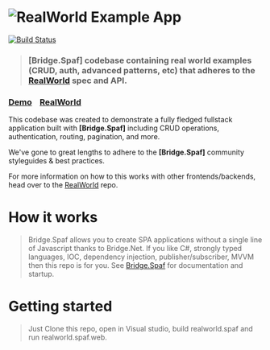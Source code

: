 # ![RealWorld Example App](logo.png)

[![Build Status](https://dev.azure.com/markjackmilian/realworld/_apis/build/status/markjackmilian.bridge.spaf-realworld-app?branchName=master)](https://dev.azure.com/markjackmilian/realworld/_build/latest?definitionId=1&branchName=master)

> ### [Bridge.Spaf] codebase containing real world examples (CRUD, auth, advanced patterns, etc) that adheres to the [RealWorld](https://github.com/gothinkster/realworld) spec and API.


### [Demo](https://markjackmilian.github.io/realworld.spaf#home)&nbsp;&nbsp;&nbsp;&nbsp;[RealWorld](https://github.com/gothinkster/realworld)


This codebase was created to demonstrate a fully fledged fullstack application built with **[Bridge.Spaf]** including CRUD operations, authentication, routing, pagination, and more.

We've gone to great lengths to adhere to the **[Bridge.Spaf]** community styleguides & best practices.

For more information on how to this works with other frontends/backends, head over to the [RealWorld](https://github.com/gothinkster/realworld) repo.


# How it works

> Bridge.Spaf allows you to create SPA applications without a single line of Javascript thanks to Bridge.Net.
> If you like C#, strongly typed languages, IOC, dependency injection, publisher/subscriber, MVVM then this repo is for you.    See [Bridge.Spaf](https://github.com/markjackmilian/Bridge.Spaf) for documentation and startup.

# Getting started

> Just Clone this repo, open in Visual studio, build realworld.spaf and run realworld.spaf.web.

